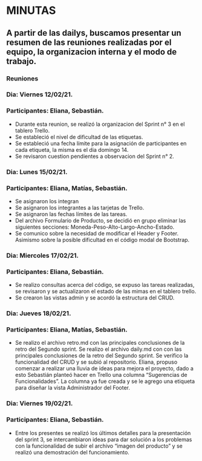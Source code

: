 # MINUTAS
## A partir de las dailys, buscamos presentar un resumen de las reuniones realizadas por el equipo, la organizacion interna y el modo de trabajo.
### **Reuniones**

### Dia: Viernes 12/02/21.
### Participantes: Eliana, Sebastián.
- Durante esta reunion, se realizó la organizacion del Sprint n° 3 en el tablero Trello.
- Se estableció el nivel de dificultad de las etiquetas.
- Se estableció una fecha límite para la asignación de participantes en cada etiqueta, la misma es el dia domingo 14.
- Se revisaron cuestion pendientes a observacion del Sprint n° 2.

### Dia: Lunes 15/02/21.
### Participantes: Eliana, Matías, Sebastián.
- Se asignaron los integran
- Se asignaron los integrantes a las tarjetas de Trello.
- Se asignaron las fechas límites de las tareas.
- Del archivo Formulario de Producto, se decidió en grupo eliminar las siguientes secciones: Moneda-Peso-Alto-Largo-Ancho-Estado.
- Se comunico sobre la necesidad de modificar el Header y Footer. Asimismo sobre la posible dificultad en el código modal de Bootstrap.

### Dia: Miercoles 17/02/21.
### Participantes: Eliana, Sebastián.
- Se realizo consultas acerca del código, se expuso las tareas realizadas, se revisaron y se actualizaron el estado de las mimas en el tablero trello.
- Se crearon las vistas admin y se acordó la estructura del CRUD.

### Dia: Jueves 18/02/21.
### Participantes: Eliana, Matías, Sebastián.
- Se realizo el archivo retro.md con las principales conclusiones de la retro
del Segundo sprint.
Se realizo el archivo daily.md con con las principales conclusiones de la retro
del Segundo sprint.
Se verifico la funcionalidad del CRUD y se subió al repositorio. 
Eliana, propuso comenzar a realizar una lluvia de ideas para mejora el proyecto, dado a esto Sebastián planteó hacer en Trello una columna “Sugerencias de Funcionalidades”. La columna ya fue creada y se le agrego una etiqueta para diseñar  la  vista Administrador del Footer.

### Dia: Viernes 19/02/21.
### Participantes: Eliana, Sebastián.
- Entre los presentes se realizó los últimos detalles para la presentación del sprint 3, se intercambiaron ideas para dar solución a los problemas con la funcionalidad de subir el archivo “imagen del producto” y se realizó una demostración del funcionamiento. 
